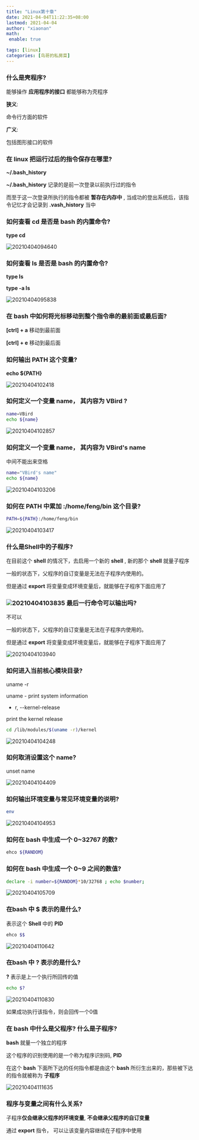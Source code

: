```yaml
---
title: "Linux第十章"
date: 2021-04-04T11:22:35+08:00
lastmod: 2021-04-04
author: "xiaonan"
math:
 enable: true

tags: [linux]
categories: [鸟哥的私房菜]
---
```


### 什么是壳程序?

能够操作 **应用程序的接口** 都能够称为壳程序

**狭义**:

命令行方面的软件

**广义**:

包括图形接口的软件

### 在 **linux** 把运行过后的指令保存在哪里?

**~/.bash_history**

**~/.bash_history** 记录的是前一次登录以前执行过的指令

而至于这一次登录所执行的指令都被 **暂存在内存中** ,  当成功的登出系统后，该指令记忆才会记录到 **.vash_history** 当中

### 如何查看 **cd** 是否是 **bash** 的内置命令?

**type cd**

![20210404094640](https://img.fengqigang.cn//img/20210404094640.png)

### 如何查看 **ls** 是否是 **bash** 的内置命令?

**type ls**

**type -a ls**

![20210404095838](https://img.fengqigang.cn//img/20210404095838.png)

### 在 **bash** 中如何将光标移动到整个指令串的最前面或最后面?

**[ctrl] + a** 移动到最前面


**[ctrl] + e** 移动到最后面

### 如何输出 **PATH** 这个变量?

**echo ${PATH}**

![20210404102418](https://img.fengqigang.cn//img/20210404102418.png)

### 如何定义一个变量 **name**， 其内容为 **VBird** ?

```bash
name=VBird
echo ${name}
```

![20210404102857](https://img.fengqigang.cn//img/20210404102857.png)

### 如何定义一个变量 **name**， 其内容为 **VBird's name**

中间不能出来空格

```bash
name="VBird's name"
echo ${name}
```

![20210404103206](https://img.fengqigang.cn//img/20210404103206.png)

### 如何在 **PATH** 中累加 **:/home/feng/bin** 这个目录?

```bash
PATH=${PATH}:/home/feng/bin
```

![20210404103417](https://img.fengqigang.cn//img/20210404103417.png)

### 什么是Shell中的子程序?

在目前这个 **shell** 的情况下，去启用一个新的 **shell** , 新的那个 **shell** 就量子程序

一般的状态下，父程序的自订变量是无法在子程序内使用的。

但是通过 **export** 将变量变成环境变量后，就能够在子程序下面应用了

### ![20210404103835](https://img.fengqigang.cn//img/20210404103836.png) 最后一行命令可以输出吗?

不可以

一般的状态下，父程序的自订变量是无法在子程序内使用的。

但是通过 **export** 将变量变成环境变量后，就能够在子程序下面应用了

![20210404103940](https://img.fengqigang.cn//img/20210404103940.png)

### 如何进入当前核心模块目录?

uname -r 

uname - print system information

- r, --kernel-release

print the kernel release

```bash
cd /lib/modules/$(uname -r)/kernel
```

![20210404104248](https://img.fengqigang.cn//img/20210404104248.png)

### 如何取消设置这个 **name**?

unset name

![20210404104409](https://img.fengqigang.cn//img/20210404104409.png)

### 如何输出环境变量与常见环境变量的说明?

```bash
env
```

![20210404104953](https://img.fengqigang.cn//img/20210404104953.png)

### 如何在 **bash** 中生成一个 **0~32767** 的数?

```bash
ehco ${RANDOM}
```

### 如何在 **bash** 中生成一个 **0~9** 之间的数值?

```bash
declare -i number=${RANDOM}*10/32768 ; echo $number;
```

![20210404105709](https://img.fengqigang.cn//img/20210404105709.png)


### 在bash 中 $ 表示的是什么?

表示这个 **Shell** 中的 **PID**

```bash
ehco $$
```

![20210404110642](https://img.fengqigang.cn//img/20210404110642.png)

### 在**bash** 中 ? 表示的是什么?

**?** 表示是上一个执行所回传的值

```bash
echo $?
```

![20210404110830](https://img.fengqigang.cn//img/20210404110830.png)

如果成功执行该指令，则会回传一个0值

### 在 **bash** 中什么是父程序? 什么是子程序?

**bash** 就量一个独立的程序

这个程序的识别使用的是一个称为程序识别码, **PID**

在这个 **bash** 下面所下达的任何指令都是由这个 **bash** 所衍生出来的，那些被下达的指令就被称为 **子程序**

![20210404111635](https://img.fengqigang.cn//img/20210404111635.png)

### 程序与变量之间有什么关系?

子程序**仅会继承父程序的环境变量**, **不会继承父程序的自订变量**

通过 **export** 指令， 可以让该变量内容继续在子程序中使用

